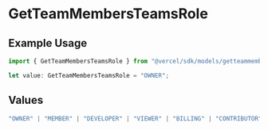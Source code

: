 # GetTeamMembersTeamsRole

## Example Usage

```typescript
import { GetTeamMembersTeamsRole } from "@vercel/sdk/models/getteammembersop.js";

let value: GetTeamMembersTeamsRole = "OWNER";
```

## Values

```typescript
"OWNER" | "MEMBER" | "DEVELOPER" | "VIEWER" | "BILLING" | "CONTRIBUTOR"
```